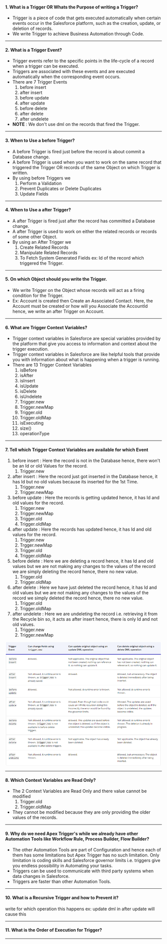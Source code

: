 #### 1. What is a Trigger OR Whats the Purpose of writing a Trigger?
- Trigger is a piece of code that gets executed automatically when certain events occur in the Salesforce platform, such as the creation, update, or deletion of records.
- We write Trigger to achieve Business Automation through Code.
___
#### 2. What is a Trigger Event?
- Trigger events refer to the specific points in the life-cycle of a record when a trigger can be executed.
- Triggers are associated with these events and are executed automatically when the corresponding event occurs.
- There are 7 Trigger Events
	1. before insert
	2. after insert
	3. before update
	4. after update
	5. before delete
	6. after delete
	7. after undelete
- **NOTE** : We don't use dml on the records that fired the Trigger.
___
#### 3. When to Use a before Trigger?
- A before Trigger is fired just before the record is about commit a Database change.
- A before Trigger is used when you want to work on the same record that triggered the Trigger OR records of the same Object on which Trigger is written.
- By using before Triggers we 
	1. Perform a Validation
	2. Prevent Duplicates or Delete Duplicates
	3. Update Fields
___
#### 4. When to Use a after Trigger?
- A after Trigger is fired just after the record has committed a Database change.
- A after Trigger is used to work on either the related records or records of some other Object.
- By using an After Trigger we
	1. Create Related Records
	2. Manipulate Related Records
	3. To Fetch System Generated Fields ex: Id of the record which triggered the Trigger.
___
#### 5. On which Object should you write the Trigger.
- We write Trigger on the Object whose records will act as a firing condition for the Trigger.
- Ex: Account is created then Create an Associated Contact. Here, the Account must be created or how will you Associate the AccountId hence, we write an after Trigger on Account.
___
#### 6. What are Trigger Context Variables?
- Trigger context variables in Salesforce are special variables provided by the platform that give you access to information and context about the trigger execution.
- Trigger context variables in Salesforce are like helpful tools that provide you with information about what is happening when a trigger is running.
- There are 13 Trigger Context Variables
	1. isBefore
	2. isAfter
	3. isInsert
	4. isUpdate
	5. isDelete
	6. isUndelete
	7. Trigger.new
	8. Trigger.newMap
	9. Trigger.old
	10. Trigger.oldMap
	11. isExecuting
	12. size()
	13. operationType
___
#### 7. Tell which Trigger Context Variables are available for which Event
1. before insert : Here the record is not in the Database hence, there won't be an Id or old Values for the record.
	1. Trigger.new
2. after insert : Here the record just got inserted in the Database hence, it has Id but no old values because its inserted for the 1st Time.
	1. Trigger.new
	2. Trigger.newMap
3. before update : Here the records is getting updated hence, it has Id and old values for the record.
	1. Trigger.new
	2. Trigger.newMap
	3. Trigger.old
	4. Trigger.oldMap
4. after update : Here the records has updated hence, it has Id and old values for the record.
	1. Trigger.new
	2. Trgger.newMap
	3. Trigger.old
	4. Trigger.oldMap
5. before delete : Here we are deleting a record hence, it has Id and old values but we are not making any changes to the values of the record we are simply deleting the record hence, there no new value.
	1. Trigger.old
	2. Trigger.oldMap
6. after delete : Here we have just deleted the record hence, it has Id and old values but we are not making any changes to the values of the record we simply deleted the record hence, there no new value.
	1. Trigger.old
	2. Trigger.oldMap
7. after undelete : Here we are undeleting the record i.e. retrieving it from the Recycle bin so, it acts as after insert hence, there is only Id and not old values. 
	1. Trigger.new
	2. Trigger.newMap


![trigger_considerations](../attachments/trigger_considerations.png)

___
#### 8. Which Context Variables are Read Only?
- The 2 Context Variables are Read Only and there value cannot be modified
	1. Trigger.old
	2. Trigger.oldMap
- They cannot be modified because they are only providing the older values of the records.
____
#### 9. Why do we need Apex Trigger's while we already have other Automation Tools like Workflow Rule, Process Builder, Flow Builder?
- The other Automation Tools are part of Configuration and hence each of them has some limitations but Apex Trigger has no such limitation. Only limitation is coding skills and Salesforce governor limits i.e. triggers give you endless possibility in Automating your tasks.
- Triggers can be used to communicate with third party systems when data changes in Salesforce.
- Triggers are faster than other Automation Tools.
___
#### 10. What is a Recursive Trigger and how to Prevent it?
write for which operation this happens ex: update dml in after update will cause this
___
#### 11. What is the Order of Execution for Trigger?
___
